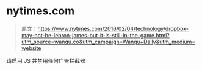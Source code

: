# nytimes.com

> 原文：<https://www.nytimes.com/2016/02/04/technology/dropbox-may-not-be-lebron-james-but-it-is-still-in-the-game.html?utm_source=wanqu.co&utm_campaign=Wanqu+Daily&utm_medium=website>

请启用 JS 并禁用任何广告拦截器